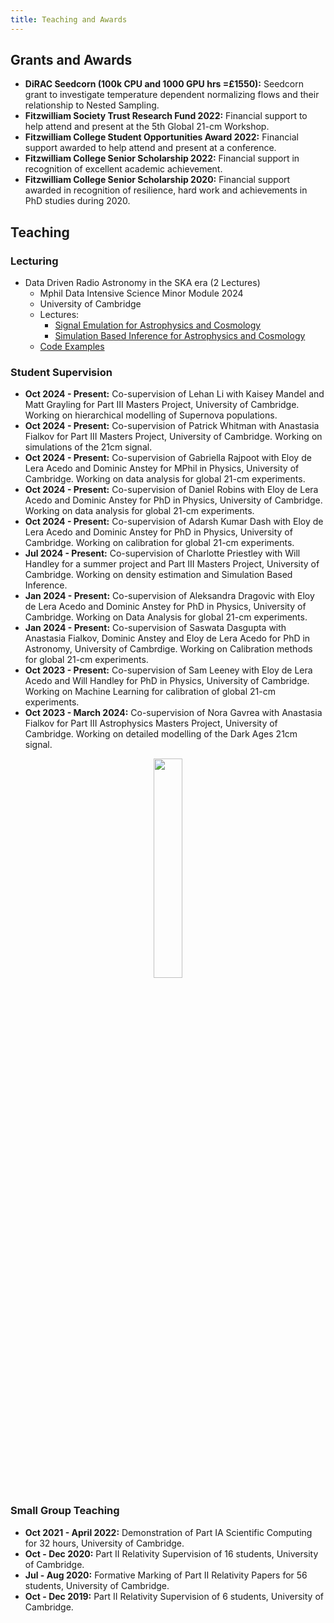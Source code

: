 ```yaml
---
title: Teaching and Awards
---
```


## Grants and Awards

- **DiRAC Seedcorn (100k CPU and 1000 GPU hrs =£1550):** Seedcorn grant to investigate temperature dependent normalizing flows and their relationship to Nested Sampling.
- **Fitzwilliam Society Trust Research Fund 2022:** Financial support to help attend and present at the 5th Global 21-cm Workshop.
- **Fitzwilliam College Student Opportunities Award 2022:** Financial support
awarded to help attend and present at a conference.
- **Fitzwilliam College Senior Scholarship 2022:** Financial support in
recognition of excellent academic achievement.
- **Fitzwilliam College Senior Scholarship 2020:** Financial support awarded in recognition of resilience, hard work and achievements in PhD
studies during 2020.

## Teaching

### Lecturing

- Data Driven Radio Astronomy in the SKA era (2 Lectures)
    - Mphil Data Intensive Science Minor Module 2024
    - University of Cambridge
    - Lectures:
        - [Signal Emulation for Astrophysics and Cosmology](https://github.com/htjb/Talks/raw/master/Lectures/MPhil_Data_Intensive_Science_Lectures_2024/Lecture-15.pptx)
        - [Simulation Based Inference for Astrophysics and Cosmology](https://github.com/htjb/Talks/raw/master/Lectures/MPhil_Data_Intensive_Science_Lectures_2024/Lecture-16.pptx)
    - [Code Examples](https://github.com/htjb/Talks/tree/master/Lectures/MPhil_Data_Intensive_Science_Lectures_2024/mphil-lecture-examples)


### Student Supervision

- **Oct 2024 - Present:** Co-supervision of Lehan Li with Kaisey Mandel and Matt Grayling for Part III Masters Project, University of Cambridge. Working on hierarchical modelling of Supernova populations.
- **Oct 2024 - Present:** Co-supervision of Patrick Whitman with Anastasia Fialkov for Part III Masters Project, University of Cambridge. Working on simulations of the 21cm signal.
- **Oct 2024 - Present:** Co-supervision of Gabriella Rajpoot with Eloy de Lera Acedo and Dominic Anstey for MPhil in Physics, University of Cambridge. Working on data analysis for global 21-cm experiments.
- **Oct 2024 - Present:** Co-supervision of Daniel Robins with Eloy de Lera Acedo and Dominic Anstey for PhD in Physics, University of Cambridge. Working on data analysis for global 21-cm experiments.
- **Oct 2024 - Present:** Co-supervision of Adarsh Kumar Dash with Eloy de Lera Acedo and Dominic Anstey for PhD in Physics, University of Cambridge. Working on calibration for global 21-cm experiments.
- **Jul 2024 - Present:** Co-supervision of Charlotte Priestley with Will Handley for a summer project and Part III Masters Project, University of Cambridge. Working on density estimation and Simulation Based Inference.
- **Jan 2024 - Present:** Co-supervision of Aleksandra Dragovic with Eloy de Lera Acedo and Dominic Anstey for PhD in Physics, University of Cambridge. Working on Data Analysis for global 21-cm experiments.
- **Jan 2024 - Present:** Co-supervision of Saswata Dasgupta with Anastasia Fialkov, Dominic Anstey and Eloy de Lera Acedo for PhD in Astronomy, University of Cambrdige. Working on Calibration methods for global 21-cm experiments.
- **Oct 2023 - Present:** Co-supervision of Sam Leeney with Eloy de Lera Acedo and Will Handley for PhD in Physics, University of Cambridge. Working on Machine Learning for calibration of global 21-cm experiments.
- **Oct 2023 - March 2024:** Co-supervision of Nora Gavrea with Anastasia Fialkov for Part III Astrophysics Masters Project, University of Cambridge. Working on detailed modelling of the Dark Ages 21cm signal.

<center><img src="{{ site.url }}/assets/supervision.png" width="30%" alt-text="Supervision Gantt Chart"></center>

### Small Group Teaching
- **Oct 2021 - April 2022:** Demonstration of Part IA Scientific Computing for 32 hours, University of Cambridge.
- **Oct - Dec 2020:** Part II Relativity Supervision of 16 students, University of Cambridge.
- **Jul - Aug 2020:** Formative Marking of Part II Relativity Papers for 56 students, University of Cambridge.
- **Oct - Dec 2019:** Part II Relativity Supervision of 6 students, University of Cambridge.
